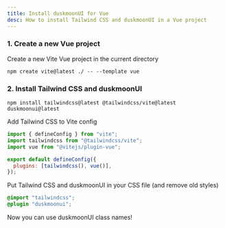 ```yaml
---
title: Install duskmoonUI for Vue
desc: How to install Tailwind CSS and duskmoonUI in a Vue project
---
```


<script>
  import Translate from "$components/Translate.svelte"
</script>

### 1. Create a new Vue project

Create a new Vite Vue project in the current directory

```sh:Terminal
npm create vite@latest ./ -- --template vue
```

### 2. Install Tailwind CSS and duskmoonUI

```sh:Terminal
npm install tailwindcss@latest @tailwindcss/vite@latest duskmoonui@latest
```

Add Tailwind CSS to Vite config

```js:vite.config.js
import { defineConfig } from "vite";
import tailwindcss from "@tailwindcss/vite";
import vue from "@vitejs/plugin-vue";

export default defineConfig({
  plugins: [tailwindcss(), vue()],
});
```

Put Tailwind CSS and duskmoonUI in your CSS file (and remove old styles)
  
```postcss:src/style.css
@import "tailwindcss";
@plugin "duskmoonui";
```

Now you can use duskmoonUI class names!
